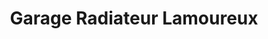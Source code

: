 ---
title: "Garage Radiateur Lamoureux"
url: /sainte-adele/garage-radiateur-lamoureux/
shop: Autowerkstatt
---